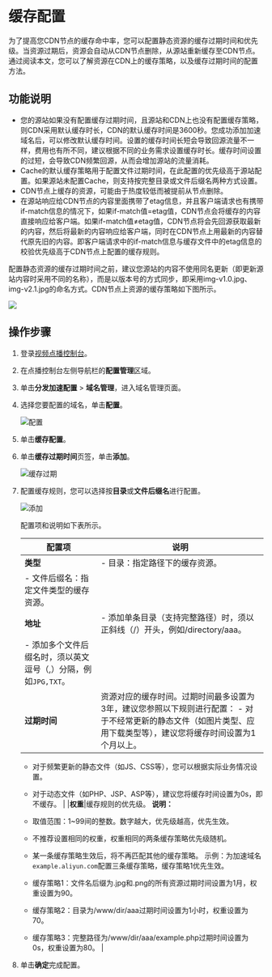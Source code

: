 # 缓存配置

为了提高您CDN节点的缓存命中率，您可以配置静态资源的缓存过期时间和优先级。当资源过期后，资源会自动从CDN节点删除，从源站重新缓存至CDN节点。通过阅读本文，您可以了解资源在CDN上的缓存策略，以及缓存过期时间的配置方法。

## 功能说明

-   您的源站如果没有配置缓存过期时间，且源站和CDN上也没有配置缓存策略，则CDN采用默认缓存时长，CDN的默认缓存时间是3600秒。您成功添加加速域名后，可以修改默认缓存时间。设置的缓存时间长短会导致回源流量不一样，费用也有所不同，建议根据不同的业务需求设置缓存时长。缓存时间设置的过短，会导致CDN频繁回源，从而会增加源站的流量消耗。
-   Cache的默认缓存策略用于配置文件过期时间，在此配置的优先级高于源站配置。如果源站未配置Cache，则支持按完整目录或文件后缀名两种方式设置。
-   CDN节点上缓存的资源，可能由于热度较低而被提前从节点删除。
-   在源站响应给CDN节点的内容里面携带了etag信息，并且客户端请求也有携带if-match信息的情况下，如果if-match值=etag值，CDN节点会将缓存的内容直接响应给客户端。如果if-match值≠etag值，CDN节点将会先回源获取最新的内容，然后将最新的内容响应给客户端，同时在CDN节点上用最新的内容替代原先旧的内容。即客户端请求中的if-match信息与缓存文件中的etag信息的校验优先级高于CDN节点上配置的缓存规则。

配置静态资源的缓存过期时间之前，建议您源站的内容不使用同名更新（即更新源站内容时采用不同的名称），而是以版本号的方式同步，即采用img-v1.0.jpg、img-v2.1.jpg的命名方式。CDN节点上资源的缓存策略如下图所示。

![](https://static-aliyun-doc.oss-accelerate.aliyuncs.com/assets/img/zh-CN/4141325061/p172535.png)

## 操作步骤

1.  登录[视频点播控制台](https://vod.console.aliyun.com/)。

2.  在点播控制台左侧导航栏的**配置管理**区域。

3.  单击**分发加速配置** \> **域名管理**，进入域名管理页面。

4.  选择您要配置的域名，单击**配置**。

    ![配置](https://static-aliyun-doc.oss-accelerate.aliyuncs.com/assets/img/zh-CN/1277415061/p180549.png)

5.  单击**缓存配置**。

6.  单击**缓存过期时间**页签，单击**添加**。

    ![缓存过期](https://static-aliyun-doc.oss-accelerate.aliyuncs.com/assets/img/zh-CN/4141325061/p181616.png)

7.  配置缓存规则，您可以选择按**目录**或**文件后缀名**进行配置。

    ![添加](https://static-aliyun-doc.oss-accelerate.aliyuncs.com/assets/img/zh-CN/4141325061/p181618.png)

    配置项和说明如下表所示。

    |配置项|说明|
    |---|--|
    |**类型**|    -   目录：指定路径下的缓存资源。
    -   文件后缀名：指定文件类型的缓存资源。 |
    |**地址**|    -   添加单条目录（支持完整路径）时，须以正斜线（/）开头，例如/directory/aaa。
    -   添加多个文件后缀名时，须以英文逗号（,）分隔，例如`JPG,TXT`。 |
    |**过期时间**|资源对应的缓存时间。过期时间最多设置为3年，建议您参照以下规则进行配置：     -   对于不经常更新的静态文件（如图片类型、应用下载类型等），建议您将缓存时间设置为1个月以上。
    -   对于频繁更新的静态文件（如JS、CSS等），您可以根据实际业务情况设置。
    -   对于动态文件（如PHP、JSP、ASP等），建议您将缓存时间设置为0s，即不缓存。 |
    |**权重**|缓存规则的优先级。 **说明：**

    -   取值范围：1~99间的整数。数字越大，优先级越高，优先生效。
    -   不推荐设置相同的权重，权重相同的两条缓存策略优先级随机。
    -   某一条缓存策略生效后，将不再匹配其他的缓存策略。
示例：为加速域名`example.aliyun.com`配置三条缓存策略，缓存策略1优先生效。

    -   缓存策略1：文件名后缀为.jpg和.png的所有资源过期时间设置为1月，权重设置为90。
    -   缓存策略2：目录为/www/dir/aaa过期时间设置为1小时，权重设置为70。
    -   缓存策略3：完整路径为/www/dir/aaa/example.php过期时间设置为0s，权重设置为80。 |

8.  单击**确定**完成配置。


